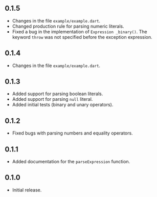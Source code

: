 ## 0.1.5

- Changes in the file `example/example.dart`.
- Changed production rule for parsing numeric literals.
- Fixed a bug in the implementation of `Expression _binary()`. The keyword `throw` was not specified before the exception expression.

## 0.1.4

- Changes in the file `example/example.dart`.

## 0.1.3

- Added support for parsing boolean literals.
- Added support for parsing `null` literal.
- Added initial tests (binary and unary operators).

## 0.1.2

- Fixed bugs with parsing numbers and equality operators.

## 0.1.1

- Added documentation for the `parseExpression` function.

## 0.1.0

- Initial release.
